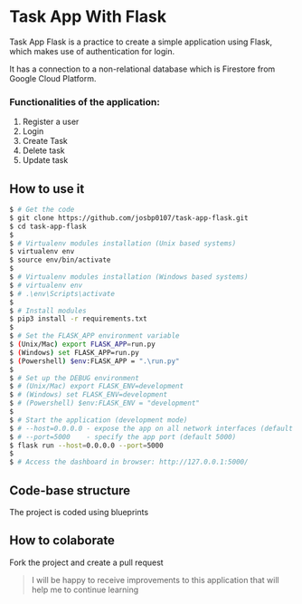 # Task App With Flask 
Task App Flask is a practice to create a simple application using Flask, which makes use of authentication for login.

It has a connection to a non-relational database which is Firestore from Google Cloud Platform.

### Functionalities of the application:
1. Register a user
1. Login
1. Create Task
1. Delete task
1. Update task

## How to use it
```bash
$ # Get the code
$ git clone https://github.com/josbp0107/task-app-flask.git
$ cd task-app-flask
$
$ # Virtualenv modules installation (Unix based systems)
$ virtualenv env
$ source env/bin/activate
$
$ # Virtualenv modules installation (Windows based systems)
$ # virtualenv env
$ # .\env\Scripts\activate
$
$ # Install modules
$ pip3 install -r requirements.txt
$
$ # Set the FLASK_APP environment variable
$ (Unix/Mac) export FLASK_APP=run.py
$ (Windows) set FLASK_APP=run.py
$ (Powershell) $env:FLASK_APP = ".\run.py"
$
$ # Set up the DEBUG environment
$ # (Unix/Mac) export FLASK_ENV=development
$ # (Windows) set FLASK_ENV=development
$ # (Powershell) $env:FLASK_ENV = "development"
$
$ # Start the application (development mode)
$ # --host=0.0.0.0 - expose the app on all network interfaces (default 127.0.0.1)
$ # --port=5000    - specify the app port (default 5000)  
$ flask run --host=0.0.0.0 --port=5000
$
$ # Access the dashboard in browser: http://127.0.0.1:5000/
```

## Code-base structure

The project is coded using blueprints

## How to colaborate
Fork the project and create a pull request

> I will be happy to receive improvements to this application that will help me to continue learning

